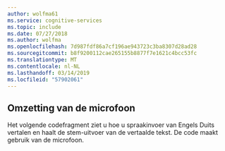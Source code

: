 ```yaml
---
author: wolfma61
ms.service: cognitive-services
ms.topic: include
ms.date: 07/27/2018
ms.author: wolfma
ms.openlocfilehash: 7d987fdf86a7cf196ae943723c3ba8307d28ad28
ms.sourcegitcommit: b8f9200112cae265155b8877f7e1621c4bcc53fc
ms.translationtype: MT
ms.contentlocale: nl-NL
ms.lasthandoff: 03/14/2019
ms.locfileid: "57902061"
---
```

## <a name="translation-from-the-microphone"></a>Omzetting van de microfoon

Het volgende codefragment ziet u hoe u spraakinvoer van Engels Duits vertalen en haalt de stem-uitvoer van de vertaalde tekst. De code maakt gebruik van de microfoon.

